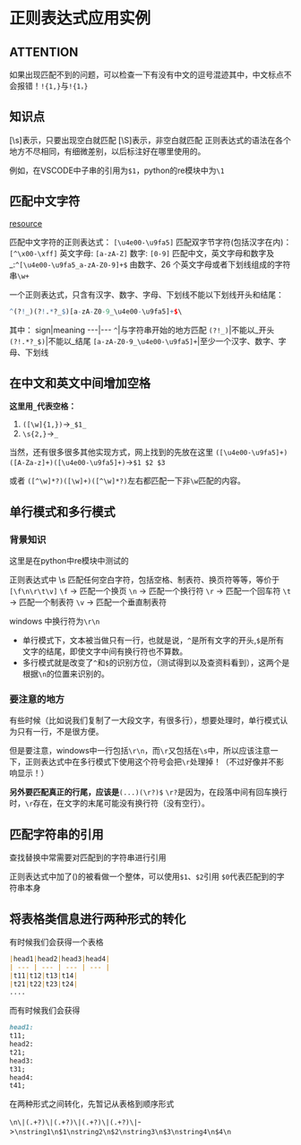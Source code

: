 # 正则表达式应用实例

## ATTENTION

如果出现匹配不到的问题，可以检查一下有没有中文的逗号混迹其中，中文标点不会报错！`!{1,}`与`!{1，}`

## 知识点

[\s]表示，只要出现空白就匹配
[\S]表示，非空白就匹配
正则表达式的语法在各个地方不尽相同，有细微差别，以后标注好在哪里使用的。

例如，在VSCODE中子串的引用为`$1`，python的re模块中为`\1`

## 匹配中文字符

[resource](http://caibaojian.com/zhongwen-regexp.html)

匹配中文字符的正则表达式： `[\u4e00-\u9fa5]`
匹配双字节字符(包括汉字在内)： `[^\x00-\xff]`
英文字母: `[a-zA-Z]`
数字: `[0-9]`
匹配中文，英文字母和数字及_:`^[\u4e00-\u9fa5_a-zA-Z0-9]+$`
由数字、26 个英文字母或者下划线组成的字符串`\w+`

一个正则表达式，只含有汉字、数字、字母、下划线不能以下划线开头和结尾：

```r
^(?!_)(?!.*?_$)[a-zA-Z0-9_\u4e00-\u9fa5]+$\
```

其中：
sign|meaning
---|---
`^`|与字符串开始的地方匹配
`(?!_)`|不能以_开头
`(?!.*?_$)`|不能以_结尾
`[a-zA-Z0-9_\u4e00-\u9fa5]+`|至少一个汉字、数字、字母、下划线

## 在中文和英文中间增加空格

**这里用`_`代表空格：**

1. `([\w]{1,})`->`_$1_`
2. `\s{2,}`->`_`

当然，还有很多很多其他实现方式，网上找到的先放在这里
`([\u4e00-\u9fa5]+)([A-Za-z]+)([\u4e00-\u9fa5]+)`->`$1 $2 $3`

或者
`([^\w]*?)([\w]+)([^\w]*?)`左右都匹配一下非`\w`匹配的内容。

## 单行模式和多行模式

### 背景知识

这里是在python中re模块中测试的

正则表达式中 \s 匹配任何空白字符，包括空格、制表符、换页符等等，等价于 `[\f\n\r\t\v]`
    `\f` -> 匹配一个换页
    `\n` -> 匹配一个换行符
    `\r` -> 匹配一个回车符
    `\t` -> 匹配一个制表符
    `\v` -> 匹配一个垂直制表符

windows 中换行符为`\r\n`

- 单行模式下，文本被当做只有一行，也就是说，`^`是所有文字的开头,`$`是所有文字的结尾，即使文字中间有换行符也不算数。
- 多行模式就是改变了`^`和`$`的识别方位，（测试得到以及查资料看到），这两个是根据`\n`的位置来识别的。

### 要注意的地方

有些时候（比如说我们复制了一大段文字，有很多行），想要处理时，单行模式认为只有一行，不是很方便。

但是要注意，windows中一行包括`\r\n`，而`\r`又包括在`\s`中，所以应该注意一下，正则表达式中在多行模式下使用这个符号会把`\r`处理掉！（不过好像并不影响显示！）

**另外要匹配真正的行尾，应该是**`(...)(\r?)$`
`\r?`是因为，在段落中间有回车换行时，`\r`存在，在文字的末尾可能没有换行符（没有空行）。

## 匹配字符串的引用

查找替换中常需要对匹配到的字符串进行引用

正则表达式中加了()的被看做一个整体，可以使用`$1`、`$2`引用
`$0`代表匹配到的字符串本身

## 将表格类信息进行两种形式的转化

有时候我们会获得一个表格

```markdown
|head1|head2|head3|head4|
| --- | --- | --- | --- |
|t11|t12|t13|t14|
|t21|t22|t23|t24|
....
```

而有时候我们会获得

```markdown
head1:
t11;
head2:
t21;
head3:
t31;
head4:
t41;
```

在两种形式之间转化，先暂记从表格到顺序形式

`\n\|(.+?)\|(.+?)\|(.+?)\|(.+?)\|`->`\nstring1\n$1\nstring2\n$2\nstring3\n$3\nstring4\n$4\n`
